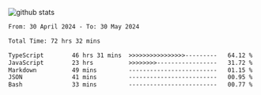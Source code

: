 
![github stats](https://github-readme-stats.vercel.app/api?username=realmahd1&show_icons=true&theme=codeSTACKr&hide_rank=true&count_private=true)

<!--START_SECTION:waka-->

```txt
From: 30 April 2024 - To: 30 May 2024

Total Time: 72 hrs 32 mins

TypeScript        46 hrs 31 mins  >>>>>>>>>>>>>>>>---------   64.12 %
JavaScript        23 hrs          >>>>>>>>-----------------   31.72 %
Markdown          49 mins         -------------------------   01.15 %
JSON              41 mins         -------------------------   00.95 %
Bash              33 mins         -------------------------   00.77 %
```

<!--END_SECTION:waka-->
